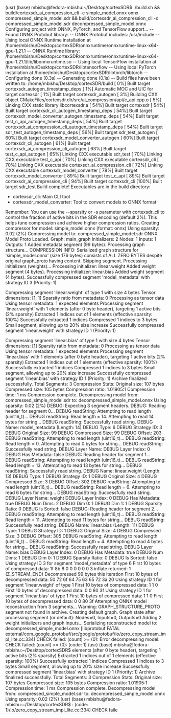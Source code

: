 (usr) (base) mbishu@fedora-mbishu:~/Desktop/cortexSDR$ ./build.sh && build/cortexsdr_ai_compression_cli -c simple_model.onnx onnx compressed_simple_model.sdr && build/cortexsdr_ai_compression_cli -d compressed_simple_model.sdr decompressed_simple_model.onnx
Configuring project with ONNX, PyTorch, and TensorFlow support...
-- Found ONNX Protobuf library: 
-- ONNX Protobuf includes: /usr/include
-- Using local ONNX Runtime installation at /home/mbishu/Desktop/cortexSDR/onnxruntime/onnxruntime-linux-x64-gpu-1.21.1
-- ONNX Runtime library: /home/mbishu/Desktop/cortexSDR/onnxruntime/onnxruntime-linux-x64-gpu-1.21.1/lib/libonnxruntime.so
-- Using local TensorFlow installation at /home/mbishu/Desktop/cortexSDR/libtensorflow
-- Using local PyTorch installation at /home/mbishu/Desktop/cortexSDR/libtorch/libtorch
-- Configuring done (0.3s)
-- Generating done (0.1s)
-- Build files have been written to: /home/mbishu/Desktop/cortexSDR/build
[  0%] Built target cortexsdr_autogen_timestamp_deps
[  1%] Automatic MOC and UIC for target cortexsdr
[  1%] Built target cortexsdr_autogen
[  3%] Building CXX object CMakeFiles/cortexsdr.dir/src/ai_compression/api/c_api.cpp.o
[  5%] Linking CXX static library libcortexsdr.a
[ 54%] Built target cortexsdr
[ 54%] Built target cortexsdr_cli_autogen_timestamp_deps
[ 54%] Built target cortexsdr_model_converter_autogen_timestamp_deps
[ 54%] Built target test_c_api_autogen_timestamp_deps
[ 54%] Built target cortexsdr_ai_compression_cli_autogen_timestamp_deps
[ 54%] Built target sdr_test_autogen_timestamp_deps
[ 56%] Built target sdr_test_autogen
[ 60%] Built target cortexsdr_model_converter_autogen
[ 60%] Built target cortexsdr_cli_autogen
[ 61%] Built target cortexsdr_ai_compression_cli_autogen
[ 63%] Built target test_c_api_autogen
[ 65%] Linking CXX executable sdr_test
[ 70%] Linking CXX executable test_c_api
[ 70%] Linking CXX executable cortexsdr_cli
[ 70%] Linking CXX executable cortexsdr_ai_compression_cli
[ 72%] Linking CXX executable cortexsdr_model_converter
[ 78%] Built target cortexsdr_model_converter
[ 89%] Built target test_c_api
[ 89%] Built target cortexsdr_ai_compression_cli
[ 94%] Built target cortexsdr_cli
[100%] Built target sdr_test
Build complete!
Executables are in the build directory:
  - cortexsdr_cli: Main CLI tool
  - cortexsdr_model_converter: Tool to convert models to ONNX format

Remember: You can use the --sparsity or -s parameter with cortexsdr_cli to control the fraction of active bits in the SDR encoding (default 2%).
This helps tune compression and achieve higher compression ratios.
Creating compressor for model: simple_model.onnx (format: onnx)
Using sparsity: 0.02 (2%)
Compressing model to: compressed_simple_model.sdr
ONNX Model Proto Loaded. Graph: main_graph
  Initializers: 2
  Nodes: 1
  Inputs: 1
  Outputs: 1
  Added metadata segment (99 bytes).
Processing graph structure...
COMPRESSION INFO: Serialized graph structure for 'simple_model.onnx' (size 176 bytes) consists of ALL ZERO BYTES despite original graph_proto having content. Skipping segment.
Processing initializers (weights)...
  Processing initializer: linear.weight
    Added weight segment (4 bytes).
  Processing initializer: linear.bias
    Added weight segment (4 bytes).
Successfully compressed segment 'model_metadata' with strategy ID 3 (Priority: 1)

Compressing segment 'linear.weight' of type 1 with size 4 bytes
  Tensor dimensions: [1, 1]
  Sparsity ratio from metadata: 0
  Processing as tensor data
Using tensor metadata: 1 expected elements
Processing segment 'linear.weight' with 1 elements (after 0 byte header), targeting 1 active bits (2% sparsity)
Extracted 1 indices out of 1 elements (effective sparsity: 100%)
  Successfully extracted 1 indices
  Compressed 1 indices to 3 bytes
  Small segment, allowing up to 20% size increase
Successfully compressed segment 'linear.weight' with strategy ID 1 (Priority: 1)

Compressing segment 'linear.bias' of type 1 with size 4 bytes
  Tensor dimensions: [1]
  Sparsity ratio from metadata: 0
  Processing as tensor data
Using tensor metadata: 1 expected elements
Processing segment 'linear.bias' with 1 elements (after 0 byte header), targeting 1 active bits (2% sparsity)
Extracted 1 indices out of 1 elements (effective sparsity: 100%)
  Successfully extracted 1 indices
  Compressed 1 indices to 3 bytes
  Small segment, allowing up to 20% size increase
Successfully compressed segment 'linear.bias' with strategy ID 1 (Priority: 1)
Archive finalized successfully. Total Segments: 3
Compression Stats:
  Original size: 107 bytes
  Compressed size: 105 bytes
  Compression ratio: 1.01905:1
  Compression time: 1 ms
Compression complete.
Decompressing model from: compressed_simple_model.sdr to: decompressed_simple_model.onnx
Using sparsity: 0.02 (2%)
DEBUG: Expecting 3 segment headers.
DEBUG: Reading header for segment 0...
  DEBUG readString: Attempting to read length (uint16_t)...
  DEBUG readString: Read length = 14. Attempting to read 14 bytes for string...
  DEBUG readString: Successfully read string.
  DEBUG Name: model_metadata (Length: 14)
  DEBUG Type: 6
  DEBUG Strategy ID: 3
  DEBUG Original Size: 99
  DEBUG Compressed Size: 99
  DEBUG Offset: 203
  DEBUG readString: Attempting to read length (uint16_t)...
  DEBUG readString: Read length = 0. Attempting to read 0 bytes for string...
  DEBUG readString: Successfully read string.
  DEBUG Layer Name: 
  DEBUG Layer Index: 0
  DEBUG Has Metadata: false
DEBUG: Reading header for segment 1...
  DEBUG readString: Attempting to read length (uint16_t)...
  DEBUG readString: Read length = 13. Attempting to read 13 bytes for string...
  DEBUG readString: Successfully read string.
  DEBUG Name: linear.weight (Length: 13)
  DEBUG Type: 1
  DEBUG Strategy ID: 1
  DEBUG Original Size: 4
  DEBUG Compressed Size: 3
  DEBUG Offset: 302
  DEBUG readString: Attempting to read length (uint16_t)...
  DEBUG readString: Read length = 6. Attempting to read 6 bytes for string...
  DEBUG readString: Successfully read string.
  DEBUG Layer Name: weight
  DEBUG Layer Index: 0
  DEBUG Has Metadata: true
    DEBUG Num Dims: 2
      DEBUG Dim 0: 1
      DEBUG Dim 1: 1
    DEBUG Sparsity Ratio: 0
    DEBUG Is Sorted: false
DEBUG: Reading header for segment 2...
  DEBUG readString: Attempting to read length (uint16_t)...
  DEBUG readString: Read length = 11. Attempting to read 11 bytes for string...
  DEBUG readString: Successfully read string.
  DEBUG Name: linear.bias (Length: 11)
  DEBUG Type: 1
  DEBUG Strategy ID: 1
  DEBUG Original Size: 4
  DEBUG Compressed Size: 3
  DEBUG Offset: 305
  DEBUG readString: Attempting to read length (uint16_t)...
  DEBUG readString: Read length = 4. Attempting to read 4 bytes for string...
  DEBUG readString: Successfully read string.
  DEBUG Layer Name: bias
  DEBUG Layer Index: 0
  DEBUG Has Metadata: true
    DEBUG Num Dims: 1
      DEBUG Dim 0: 1
    DEBUG Sparsity Ratio: 0
    DEBUG Is Sorted: false
  Using strategy ID 3 for segment 'model_metadata' of type 6
  First 10 bytes of compressed data: 1f 8b 8 0 0 0 0 0 0 3 
  inflate returned: 1 (Z_STREAM_END)
  Decompressed 99 bytes this iteration
  First 10 bytes of decompressed data: 50 72 6f 64 75 63 65 72 3a 20 
  Using strategy ID 1 for segment 'linear.weight' of type 1
  First 10 bytes of compressed data: 1 1 0 
  First 10 bytes of decompressed data: 0 0 80 3f 
  Using strategy ID 1 for segment 'linear.bias' of type 1
  First 10 bytes of compressed data: 1 1 0 
  First 10 bytes of decompressed data: 0 0 80 3f 
Attempting ONNX model reconstruction from 3 segments...
  Warning: GRAPH_STRUCTURE_PROTO segment not found in archive. Creating default graph.
  Graph state after processing segment (or default): Nodes=0, Inputs=0, Outputs=0
  Adding 2 weight initializers and graph inputs...
  Serializing reconstructed model to: decompressed_simple_model.onnx
[libprotobuf FATAL external/com_google_protobuf/src/google/protobuf/io/zero_copy_stream_impl_lite.cc:334] CHECK failed: (count) >= (0): 
Error decompressing model: CHECK failed: (count) >= (0):  (code: 1)
(usr) (base) mbishu@fedora-mbishu:~/Desktop/cortexSDR$  elements (after 0 byte header), targeting 1 active bits (2% sparsity)
Extracted 1 indices out of 1 elements (effective sparsity: 100%)
  Successfully extracted 1 indices
  Compressed 1 indices to 3 bytes
  Small segment, allowing up to 20% size increase
Successfully compressed segment 'linear.bias' with strategy ID 1 (Priority: 1)
Archive finalized successfully. Total Segments: 3
Compression Stats:
  Original size: 107 bytes
  Compressed size: 105 bytes
  Compression ratio: 1.01905:1
  Compression time: 1 ms
Compression complete.
Decompressing model from: compressed_simple_model.sdr to: decompressed_simple_model.onnx
Using sparsity: 0.02 (2%)
(usr) (base) mbishu@fedora-mbishu:~/Desktop/cortexSDR$ :  (code: 1)/io/zero_copy_stream_impl_lite.cc:334] CHECK faile